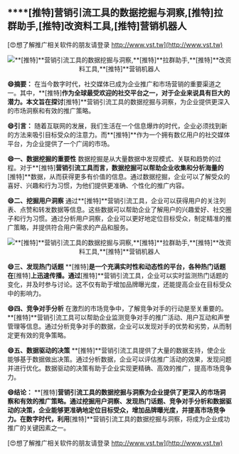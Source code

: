 ## ****[推特]**营销引流工具的数据挖掘与洞察,**[推特]**拉群助手,**[推特]**改资料工具,**[推特]**营销机器人**

[😍想了解推广相关软件的朋友请登录 http://www.vst.tw](http://www.vst.tw)

 <center><img src="https://vst.tw/MP4/tuiguang/png/6.png" alt="**[推特]**营销引流工具的数据挖掘与洞察,**[推特]**拉群助手,**[推特]**改资料工具,**[推特]**营销机器人"></center>

**😄摘要：**
在当今数字时代，社交媒体已成为企业推广和市场营销的重要渠道之一。其中，**[推特]**作为全球最受欢迎的社交平台之一，对于企业来说具有巨大的潜力。本文旨在探讨**[推特]**营销引流工具的数据挖掘与洞察，为企业提供更深入的市场洞察和有效的推广策略。

**😄引言：**
随着互联网的发展，我们生活在一个信息爆炸的时代，企业必须找到新的方法来吸引目标受众的注意力。而**[推特]**作为一个拥有数亿用户的社交媒体平台，为企业提供了一个广阔的市场。

**😄一、数据挖掘的重要性**
数据挖掘是从大量数据中发现模式、关联和趋势的过程。对于**[推特]**营销引流工具而言，数据挖掘可以帮助企业收集和分析海量的**[推特]**数据，从而获得更多有价值的信息。通过数据挖掘，企业可以了解受众的喜好、兴趣和行为习惯，为他们提供更准确、个性化的推广内容。

**😄二、挖掘用户洞察**
通过**[推特]**营销引流工具，企业可以获得用户的关注列表、点赞和转发数据等信息。这些数据可以帮助企业了解用户的兴趣爱好、社交圈子和行为习惯。通过分析用户洞察，企业可以更好地定位目标受众，制定精准的推广策略，并提供符合用户需求的产品和服务。

 <center><img src="https://vst.tw/MP4/tuiguang/png/8.png" alt="**[推特]**营销引流工具的数据挖掘与洞察,**[推特]**拉群助手,**[推特]**改资料工具,**[推特]**营销机器人"></center>

**😄三、发现热门话题**
**[推特]**是一个充满实时性和动态性的平台，各种热门话题在**[推特]**上迅速传播。通过**[推特]**营销引流工具，企业可以实时监测热门话题的变化，并及时参与讨论。这不仅有助于增加品牌曝光度，还能提高企业在目标受众中的影响力。

**😄四、竞争对手分析**
在激烈的市场竞争中，了解竞争对手的行动是至关重要的。**[推特]**营销引流工具可以帮助企业监测竞争对手的推广活动、用户互动和声誉管理等信息。通过分析竞争对手的数据，企业可以发现对手的优势和劣势，从而制定更有效的竞争策略。

**😄五、数据驱动的决策**
**[推特]**营销引流工具提供了大量的数据支持，使企业能够基于数据做出决策。通过分析数据，企业可以评估推广活动的效果，发现问题并进行优化。数据驱动的决策有助于企业实现更精确、高效的推广，提高市场竞争力。

**😄结论：**
**[推特]**营销引流工具的数据挖掘与洞察为企业提供了更深入的市场洞察和有效的推广策略。通过挖掘用户洞察、发现热门话题、竞争对手分析和数据驱动的决策，企业能够更准确地定位目标受众，增加品牌曝光度，并提高市场竞争力。在数字时代，利用**[推特]**营销引流工具的数据挖掘与洞察，将成为企业成功推广的关键因素之一。

[😍想了解推广相关软件的朋友请登录 http://www.vst.tw](http://www.vst.tw)



